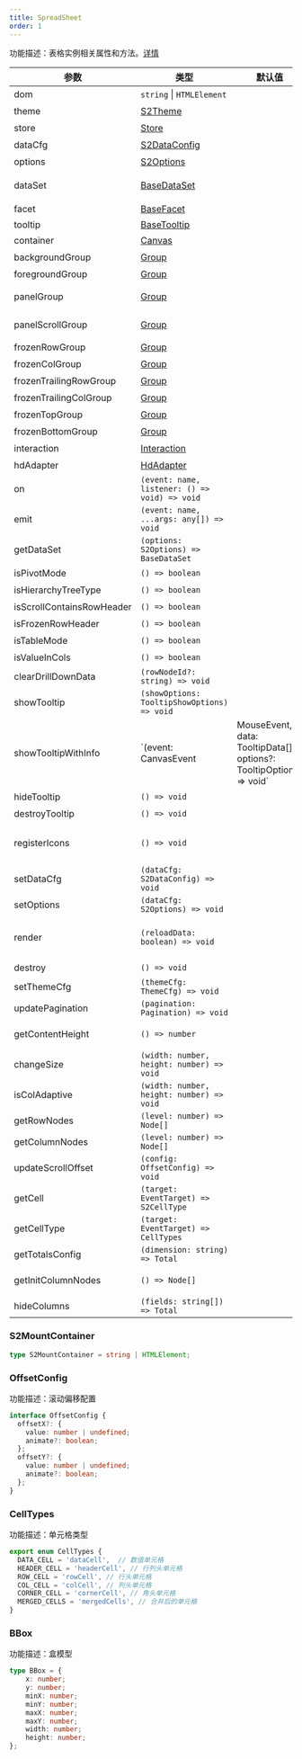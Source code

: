```yaml
---
title: SpreadSheet
order: 1
---
```


功能描述：表格实例相关属性和方法。[详情](https://github.com/antvis/S2/blob/master/packages/s2-core/src/sheet-type/spread-sheet.ts)

| 参数 | 类型 | 默认值 | 功能描述 |
| --- | --- | --- | --- |
| dom | `string` \| `HTMLElement` |   | 挂载的容器节点 |
| theme | [S2Theme](/zh/docs/api/general/S2Theme) |    | 主题配置 |
| store | [Store](/zh/docs/api/basic-class/store) |    | 存储的一些信息 |
| dataCfg | [S2DataConfig](/zh/docs/api/general/S2DataConfig) |   | 数据配置 |
| options | [S2Options](/zh/docs/api/general/S2Options) |   | 表格配置 |
| dataSet | [BaseDataSet](/zh/docs/api/basic-class/base-data-set) |   | 表格数据集 （字段，数据，排序） |
| facet | [BaseFacet](/zh/docs/api/basic-class/base-facet) |  | 当前可视渲染区域 |
| tooltip | [BaseTooltip](/zh/docs/api/basic-class/base-tooltip) |   | tooltip |
| container | [Canvas](https://g.antv.vision/zh/docs/api/canvas) |   | g-canvas 实例 |
| backgroundGroup | [Group](https://g.antv.vision/zh/docs/api/group) |   | 背景颜色区域 group |
| foregroundGroup |  [Group](https://g.antv.vision/zh/docs/api/group) |   | 背景颜色区域 group |
| panelGroup |  [Group](https://g.antv.vision/zh/docs/api/group) |    | 可视范围单元格区域 group |
| panelScrollGroup |  [Group](https://g.antv.vision/zh/docs/api/group) |    | 可视范围单元格滚动区域 group |
| frozenRowGroup |  [Group](https://g.antv.vision/zh/docs/api/group) |  | 行头冻结区域 group |
| frozenColGroup |  [Group](https://g.antv.vision/zh/docs/api/group) |    | 列头冻结区域 group |
| frozenTrailingRowGroup |  [Group](https://g.antv.vision/zh/docs/api/group) |    | 行头底部冻结区域 group |
| frozenTrailingColGroup |  [Group](https://g.antv.vision/zh/docs/api/group) |    | 列头底部冻结区域 group |
| frozenTopGroup |  [Group](https://g.antv.vision/zh/docs/api/group) |   | 顶部冻结区域 group |
| frozenBottomGroup |  [Group](https://g.antv.vision/zh/docs/api/group) |  | 底部冻结区域 group |
| interaction |  [Interaction](/zh/docs/api/basic-class/interaction) |   | 交互 |
| hdAdapter | [HdAdapter](https://github.com/antvis/S2/blob/master/packages/s2-core/src/ui/hd-adapter/index.ts) |  | 高清适配 |
| on | `(event: name, listener: () => void) => void` |    | 事件订阅 |
| emit | `(event: name, ...args: any[]) => void` |   | 事件发布 |
| getDataSet | `(options: S2Options) => BaseDataSet` |    | 获取数据集 |
| isPivotMode | `() => boolean` |  | 是否是透视表 |
| isHierarchyTreeType | `() => boolean` |  | 是否是树状结构 |
| isScrollContainsRowHeader | `() => boolean` |  | 是否是包含行头的滚动 |
| isFrozenRowHeader | `() => boolean` | | 是否是冻结行头状态 |
| isTableMode | `() => boolean` |  | 是否是明细表 |
| isValueInCols | `() => boolean` |   | 是否是数值置于行头 |
| clearDrillDownData | `(rowNodeId?: string) => void` |   | 清除下钻数据 |
| showTooltip | `(showOptions: TooltipShowOptions) => void` |    | 显示 tooltip |
| showTooltipWithInfo | `(event: CanvasEvent | MouseEvent, data: TooltipData[], options?: TooltipOptions) => void` |  |  显示 tooltip, 并且展示一些默认信息 |
| hideTooltip | `() => void` |   | 隐藏 tooltip |
| destroyTooltip | `() => void` |  | 销毁 tooltip |
| registerIcons | `() => void` |    | 注册 自定义 svg 图标 （根据 `options.customSVGIcons`) |
| setDataCfg | `(dataCfg: S2DataConfig) => void` |   | 更新数据配置 |
| setOptions | `(dataCfg: S2Options) => void` |    | 更新表格配置 |
| render | `(reloadData: boolean) => void` |   | 重新渲染表格，如果 reloadData = true, 则会重新计算数据 |
| destroy | `() => void` |   | 销毁表格 |
| setThemeCfg | `(themeCfg: ThemeCfg) => void` |  | 更新主题配置 |
| updatePagination | `(pagination: Pagination) => void` |   | 更新分页 |
| getContentHeight | `() => number` |   | 获取当前表格实际内容高度 |
| changeSize | `(width: number, height: number) => void` |    | 修改表格画布大小，不用重新加载数据 |
| isColAdaptive | `(width: number, height: number) => void` |   | 是否是自适应单元格 |
| getRowNodes | `(level: number) => Node[]` |    | 获取行头节点 |
| getColumnNodes | `(level: number) => Node[]` |   | 获取列节点 |
| updateScrollOffset | `(config: OffsetConfig) => void` |    | 更新滚动偏移 |
| getCell | `(target: EventTarget) => S2CellType` |  | 根据 event.target 获取当前 单元格 |
| getCellType | `(target: EventTarget) => CellTypes` |   | 根据 event.target 获取当前 单元格类型 |
| getTotalsConfig | `(dimension: string) => Total` |   | 获取总计小计配置 |
| getInitColumnNodes | `() => Node[]` |    | 获取初次渲染的列头信息 （比如：隐藏列头前） |
| hideColumns | `(fields: string[]) => Total` |   | 隐藏列头 |

### S2MountContainer

```ts
type S2MountContainer = string | HTMLElement;
```

### OffsetConfig

功能描述：滚动偏移配置

```ts
interface OffsetConfig {
  offsetX?: {
    value: number | undefined;
    animate?: boolean;
  };
  offsetY?: {
    value: number | undefined;
    animate?: boolean;
  };
}
```

### CellTypes

功能描述：单元格类型

```ts
export enum CellTypes {
  DATA_CELL = 'dataCell',  // 数值单元格
  HEADER_CELL = 'headerCell', // 行列头单元格
  ROW_CELL = 'rowCell', // 行头单元格
  COL_CELL = 'colCell', // 列头单元格
  CORNER_CELL = 'cornerCell', // 角头单元格
  MERGED_CELLS = 'mergedCells', // 合并后的单元格
}
```

### BBox

功能描述：盒模型

```ts
type BBox = {
    x: number;
    y: number;
    minX: number;
    minY: number;
    maxX: number;
    maxY: number;
    width: number;
    height: number;
};
```

